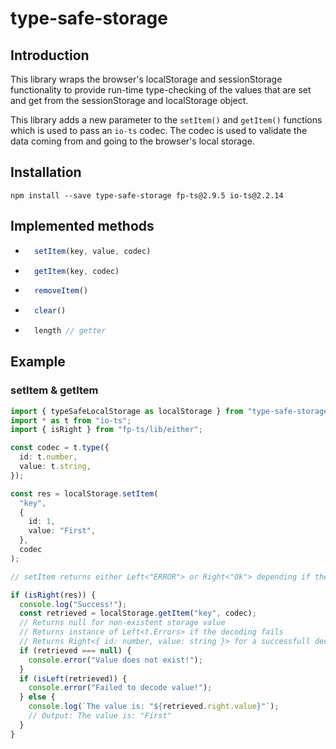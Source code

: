 # type-safe-storage

## Introduction

This library wraps the browser's localStorage and sessionStorage functionality to provide run-time type-checking of the values that are set and get from the sessionStorage and localStorage object.

This library adds a new parameter to the `setItem()` and `getItem()` functions which is used to pass an `io-ts` codec. The codec is used to validate the data coming from and going to the browser's local storage.

## Installation

```
npm install --save type-safe-storage fp-ts@2.9.5 io-ts@2.2.14
```

## Implemented methods

- ```typescript
    setItem(key, value, codec)
    ```
- ```typescript
    getItem(key, codec)
    ```
- ```typescript
    removeItem()
    ```
- ```typescript
    clear()
    ```
- ```typescript
    length // getter
    ```

## Example

### setItem & getItem

```typescript
import { typeSafeLocalStorage as localStorage } from "type-safe-storage";
import * as t from "io-ts";
import { isRight } from "fp-ts/lib/either";

const codec = t.type({
  id: t.number,
  value: t.string,
});

const res = localStorage.setItem(
  "key",
  {
    id: 1,
    value: "First",
  },
  codec
);

// setItem returns either Left<"ERROR"> or Right<"Ok"> depending if the value passes the validation

if (isRight(res)) {
  console.log("Success!");
  const retrieved = localStorage.getItem("key", codec);
  // Returns null for non-existent storage value
  // Returns instance of Left<t.Errors> if the decoding fails
  // Returns Right<{ id: number, value: string }> for a successfull decoding
  if (retrieved === null) {
    console.error("Value does not exist!");
  }
  if (isLeft(retrieved)) {
    console.error("Failed to decode value!");
  } else {
    console.log(`The value is: "${retrieved.right.value}"`);
    // Output: The value is: "First"
  }
}
```
